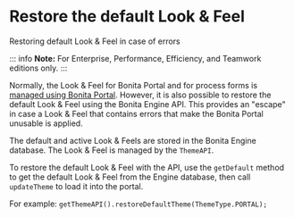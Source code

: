# Restore the default Look & Feel

Restoring default Look & Feel in case of errors

::: info
**Note:** For Enterprise, Performance, Efficiency, and Teamwork editions only.
:::

Normally, the Look & Feel for Bonita Portal and for process forms is [managed using Bonita Portal](managing-look-feel.md). However, it is also possible to restore the default Look & Feel using the Bonita Engine API. 
This provides an "escape" in case a Look & Feel that contains errors that make the Bonita Portal unusable is applied.

The default and active Look & Feels are stored in the Bonita Engine database. The Look & Feel is managed by the `ThemeAPI`.

To restore the default Look & Feel with the API, use the `getDefault` method to get the default Look & Feel from the Engine database, 
then call `updateTheme` to load it into the portal.

For example: `getThemeAPI().restoreDefaultTheme(ThemeType.PORTAL);`

